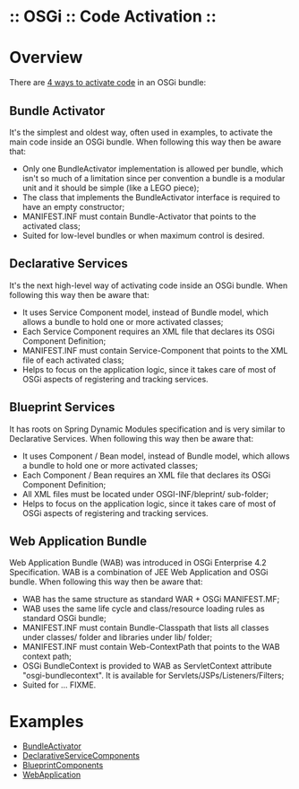 :: OSGi :: Code Activation ::
=============================

# Overview

There are [4 ways to activate code](http://blog.knowhowlab.org/2010/10/osgi-tutorial-4-ways-to-activate-code.html) in an OSGi bundle:

## Bundle Activator

It's the simplest and oldest way, often used in examples, to activate the main code inside an OSGi bundle. When following this way then be aware that:

- Only one BundleActivator implementation is allowed per bundle, which isn't so much of a limitation since per convention a bundle is a modular unit and it should be simple (like a LEGO piece);
- The class that implements the BundleActivator interface is required to have an empty constructor;
- MANIFEST.INF must contain Bundle-Activator that points to the activated class;
- Suited for low-level bundles or when maximum control is desired.

## Declarative Services

It's the next high-level way of activating code inside an OSGi bundle. When following this way then be aware that:

- It uses Service Component model, instead of Bundle model, which allows a bundle to hold one or more activated classes;
- Each Service Component requires an XML file that declares its OSGi Component Definition;
- MANIFEST.INF must contain Service-Component that points to the XML file of each activated class;
- Helps to focus on the application logic, since it takes care of most of OSGi aspects of registering and tracking services.

## Blueprint Services

It has roots on Spring Dynamic Modules specification and is very similar to Declarative Services. When following this way then be aware that:

- It uses Component / Bean model, instead of Bundle model, which allows a bundle to hold one or more activated classes;
- Each Component / Bean requires an XML file that declares its OSGi Component Definition;
- All XML files must be located under OSGI-INF/bleprint/ sub-folder;
- Helps to focus on the application logic, since it takes care of most of OSGi aspects of registering and tracking services.

## Web Application Bundle

Web Application Bundle (WAB) was introduced in OSGi Enterprise 4.2 Specification. WAB is a combination of JEE Web Application and OSGi bundle.  When following this way then be aware that:

- WAB has the same structure as standard WAR + OSGi MANIFEST.MF;
- WAB uses the same life cycle and class/resource loading rules as standard OSGi bundle;
- MANIFEST.INF must contain Bundle-Classpath that lists all classes under classes/ folder and libraries under lib/ folder;
- MANIFEST.INF must contain Web-ContextPath that points to the WAB context path;
- OSGi BundleContext is provided to WAB as ServletContext attribute "osgi-bundlecontext". It is available for Servlets/JSPs/Listeners/Filters;
- Suited for ... FIXME.

# Examples

- [BundleActivator](BundleActivator/README.md)
- [DeclarativeServiceComponents](DeclarativeServiceComponents/README.md)
- [BlueprintComponents](BlueprintComponents/README.md)
- [WebApplication](WebApplication/README.md)
